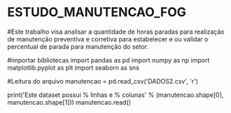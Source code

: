 # ESTUDO_MANUTENCAO_FOG
#Este trabalho visa analisar a quantidade de horas paradas para realização de manutenção preventiva e corretiva para estabelecer e ou validar o percentual de parada para manutenção do setor. 

#importar bibliotecas
import pandas as pd
import numpy as np
import matplotlib.pyplot as plt
import seaborn as sns

#Leitura do arquivo
manutencao = pd.read_csv('DADOS2.csv', 'r')

print('Este dataset possui % linhas e % colunas' % (manutencao.shape[0], manutencao.shape[1]))
manutencao.read()
